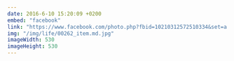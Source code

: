 ```yaml
---
date: 2016-6-10 15:20:09 +0200
embed: "facebook"
link: "https://www.facebook.com/photo.php?fbid=10210312572510334&set=a.10210312572430332.1073741847.1222205615&type=3"
img: "/img/life/00262_item.md.jpg"
imageWidth: 530
imageHeight: 530
---
```

